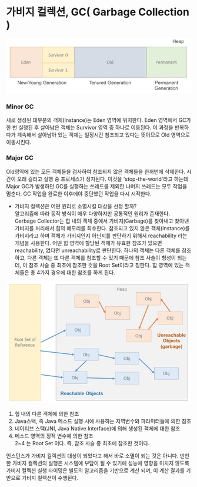 
# 가비지 컬렉션, GC( Garbage Collection )

![Heap Memory](../image/heapmemory.PNG)

### Minor GC  
  새로 생성된 대부분의 객체(Instance)는 Eden 영역에 위치한다. Eden 영역에서 GC가 한 번 실행된 후 살아남은 객체는 Survivor 영역 중 하나로 이동된다. 이 과정을 반복하다가 계속해서 살아남아 있는 객체는 일정시간 참조되고 있다는 뜻이므로 Old 영역으로 이동시킨다.
  
### Major GC  
  Old영역에 있는 모든 객체들을 검사하여 참조되지 않은 객체들을 한꺼번에 삭제한다. 시간이 오래 걸리고 실행 중 프로세스가 정지된다. 이것을 'stop-the-world'라고 하는데 Major GC가 발생하던 GC를 실행하는 쓰레드를 제외한 나머지 쓰레드는 모두 작업을 멈춘다. GC 작업을 완료한 이후에야 중단했던 작업을 다시 시작한다.
  
- 가비지 컬렉션은 어떤 원리로 소멸시킬 대상을 선정 할까?  
  알고리즘에 따라 동작 방식이 매우 다양하지만 공통적인 원리가 존재한다. Garbage Collector는 힙 내의 객체 중에서 가비지(Garbage)를 찾아내고 찾아낸 가비지를 처리해서 힙의 메모리를 회수한다. 참조되고 있지 않은 객체(Instance)를 가비지라고 하며 객체가 가비지인지 아닌지를 판단하기 위해서 reachability 라는 개념을 사용한다. 어떤 힙 영역에 할당된 객체가 유효한 참조가 있으면 reachability, 없다면 unreachability로 판단한다. 하나의 객체는 다른 객체를 참조하고, 다른 객체는 또 다른 객체를 참조할 수 있기 때문에 참조 사슬이 형성이 되는데, 이 참조 사슬 중 최초에 참조한 것을 Root Set이라고 칭한다. 힙 영역에 있는 객체들은 총 4가지 경우에 대한 참조를 하게 된다.
  
![reachability](../image/reachabilityact.PNG)

1) 힙 내의 다른 객체에 의한 참조  
2) Java스택, 즉 Java 메소드 실행 시에 사용하는 지역변수와 파라미터들에 의한 참조  
3) 네이티브 스택(JNI, Java Native Interface)에 의해 생성된 객체에 대한 참조  
4) 메소드 영역의 정적 변수에 의한 참조  
  2~4 는 Root Set 이다. 즉, 참조 사슬 중 최초에 참조한 것이다.  
  
  인스턴스가 가비지 컬렉션의 대상이 되었다고 해서 바로 소멸이 되는 것은 아니다. 빈번한 가비지 컬렉션의 실행은 시스템에 부담이 될 수 있기에 성능에 영향을 미치지 않도록 가비지 컬렉션 실행 타이밍은 별도의 알고리즘을 기반으로 계산 되며, 이 계산 결과를 기반으로 가비지 컬렉션이 수행된다.
